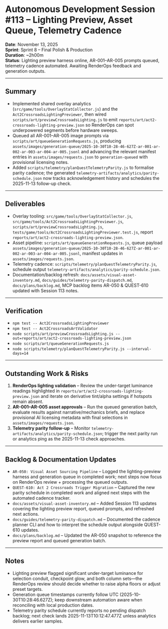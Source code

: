 # Autonomous Development Session #113 – Lighting Preview, Asset Queue, Telemetry Cadence

**Date**: November 13, 2025  
**Sprint**: Sprint 8 – Final Polish & Production  
**Duration**: ~2h00m  
**Status**: Lighting preview harness online, AR-001–AR-005 prompts queued, telemetry cadence automated. Awaiting RenderOps feedback and generation outputs.

---

## Summary
- Implemented shared overlay analytics (`src/game/tools/OverlayStatCollector.js`) and the `Act2CrossroadsLightingPreviewer`, then wired `scripts/art/previewCrossroadsLighting.js` to emit `reports/art/act2-crossroads-lighting-preview.json` so RenderOps can spot underpowered segments before hardware sweeps.
- Queued all AR-001–AR-005 image prompts via `scripts/art/queueGenerationRequests.js`, producing `assets/images/generation-queue/2025-10-30T10-28-46-627Z-ar-001-ar-002-ar-003-ar-004-ar-005.jsonl` and advancing the relevant manifest entries in `assets/images/requests.json` to `generation-queued` with provisional licensing notes.
- Added `scripts/telemetry/planQuestTelemetryParity.js` to formalise parity cadence; the generated `telemetry-artifacts/analytics/parity-schedule.json` now tracks acknowledgement history and schedules the 2025-11-13 follow-up check.

---

## Deliverables
- Overlay tooling: `src/game/tools/OverlayStatCollector.js`, `src/game/tools/Act2CrossroadsLightingPreviewer.js`, `scripts/art/previewCrossroadsLighting.js`, `tests/game/tools/Act2CrossroadsLightingPreviewer.test.js`, report `reports/art/act2-crossroads-lighting-preview.json`.
- Asset pipeline: `scripts/art/queueGenerationRequests.js`, queue payload `assets/images/generation-queue/2025-10-30T10-28-46-627Z-ar-001-ar-002-ar-003-ar-004-ar-005.jsonl`, manifest updates in `assets/images/requests.json`.
- Telemetry cadence: `scripts/telemetry/planQuestTelemetryParity.js`, schedule output `telemetry-artifacts/analytics/parity-schedule.json`.
- Documentation/backlog refresh: `docs/assets/visual-asset-inventory.md`, `docs/guides/telemetry-parity-dispatch.md`, `docs/plans/backlog.md`, MCP backlog items AR-050 & QUEST-610 updated with Session 113 notes.

---

## Verification
- `npm test -- Act2CrossroadsLightingPreviewer`
- `npm test -- Act2CrossroadsArtValidator`
- `node scripts/art/previewCrossroadsLighting.js --out=reports/art/act2-crossroads-lighting-preview.json`
- `node scripts/art/queueGenerationRequests.js`
- `node scripts/telemetry/planQuestTelemetryParity.js --interval-days=14`

---

## Outstanding Work & Risks
1. **RenderOps lighting validation** – Review the under-target luminance readings highlighted in `reports/art/act2-crossroads-lighting-preview.json` and iterate on derivative tint/alpha settings if hotspots remain absent.
2. **AR-001–AR-005 asset approvals** – Run the queued generation batch, evaluate results against narrative/mechanics briefs, and replace provisional AI licensing metadata with final selections in `assets/images/requests.json`.
3. **Telemetry parity follow-up** – Monitor `telemetry-artifacts/analytics/parity-schedule.json`; trigger the next parity run or analytics ping as the 2025-11-13 check approaches.

---

## Backlog & Documentation Updates
- `AR-050: Visual Asset Sourcing Pipeline` – Logged the lighting-preview harness and generation queue in completed work; next steps now focus on RenderOps review + processing the queued outputs.
- `QUEST-610: Act 2 Crossroads Trigger Migration` – Captured the new parity schedule in completed work and aligned next steps with the automated cadence tracker.
- `docs/assets/visual-asset-inventory.md` – Added Session 113 updates covering the lighting preview report, queued prompts, and refreshed next actions.
- `docs/guides/telemetry-parity-dispatch.md` – Documented the cadence planner CLI and how to interpret the schedule output alongside QUEST-610 updates.
- `docs/plans/backlog.md` – Updated the AR-050 snapshot to reference the preview report and queued generation batch.

---

## Notes
- Lighting preview flagged significant under-target luminance for selection conduit, checkpoint glow, and both column sets—the RenderOps review should decide whether to raise alpha floors or adjust preset targets.
- Generation queue timestamps currently follow UTC (2025-10-30T10:28:46.627Z); keep downstream automation aware when reconciling with local production dates.
- Telemetry parity schedule currently reports no pending dispatch backlog; next check lands 2025-11-13T10:12:47.477Z unless analytics delivers earlier samples.
